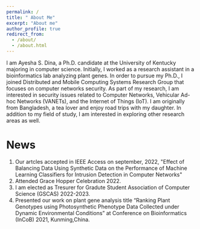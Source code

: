 ```yaml
---
permalink: /
title: " About Me"
excerpt: "About me"
author_profile: true
redirect_from: 
  - /about/
  - /about.html
---
```


I am Ayesha S. Dina, a Ph.D. candidate at the University of Kentucky majoring in computer science. Initially, I worked as a research assistant in a bioinformatics lab analyzing plant genes. In order to pursue my Ph.D., I joined Distributed and Mobile Computing Systems Research Group that focuses on computer networks security. As part of my research, I am interested in security issues related to Computer Networks, Vehicular Ad-hoc Networks (VANETs), and the Internet of Things (IoT). I am originally from Bangladesh, a tea lover and enjoy road trips with my daughter. In addition to my field of study, I am interested in exploring other research areas as well.

News
======
1. Our artcles accepted in IEEE Access on september, 2022, "Effect of Balancing Data Using Synthetic Data on the Performance of Machine Learning Classifiers for Intrusion Detection in Computer Networks" 
2. Attended Grace Hopper Celebration 2022.
3. I am elected as Tresurer for Gradute Student Association of Computer Science (GSCAS) 2022-2023.
4. Presented our work on plant gene analysis title “Ranking Plant Genotypes using Photosynthetic Phenotype Data Collected under Dynamic Environmental Conditions” at Conference on Bioinformatics (InCoB) 2021, Kunming,China.


